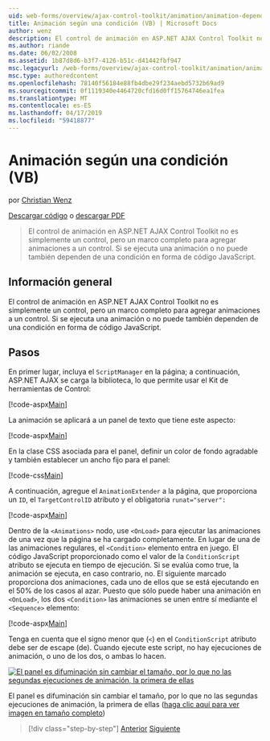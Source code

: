 ```yaml
---
uid: web-forms/overview/ajax-control-toolkit/animation/animation-depending-on-a-condition-vb
title: Animación según una condición (VB) | Microsoft Docs
author: wenz
description: El control de animación en ASP.NET AJAX Control Toolkit no es simplemente un control, pero un marco completo para agregar animaciones a un control. Si una animación es...
ms.author: riande
ms.date: 06/02/2008
ms.assetid: 1b87d8d6-b3f7-4126-b51c-d41442fbf947
msc.legacyurl: /web-forms/overview/ajax-control-toolkit/animation/animation-depending-on-a-condition-vb
msc.type: authoredcontent
ms.openlocfilehash: 78140f56184e88fb4dbe29f234aebd5732b69ad9
ms.sourcegitcommit: 0f1119340e4464720cfd16d0ff15764746ea1fea
ms.translationtype: MT
ms.contentlocale: es-ES
ms.lasthandoff: 04/17/2019
ms.locfileid: "59418877"
---
```

# <a name="animation-depending-on-a-condition-vb"></a>Animación según una condición (VB)

por [Christian Wenz](https://github.com/wenz)

[Descargar código](http://download.microsoft.com/download/f/9/a/f9a26acd-8df4-4484-8a18-199e4598f411/Animation4.vb.zip) o [descargar PDF](http://download.microsoft.com/download/6/7/1/6718d452-ff89-4d3f-a90e-c74ec2d636a3/animation4VB.pdf)

> El control de animación en ASP.NET AJAX Control Toolkit no es simplemente un control, pero un marco completo para agregar animaciones a un control. Si se ejecuta una animación o no puede también dependen de una condición en forma de código JavaScript.


## <a name="overview"></a>Información general

El control de animación en ASP.NET AJAX Control Toolkit no es simplemente un control, pero un marco completo para agregar animaciones a un control. Si se ejecuta una animación o no puede también dependen de una condición en forma de código JavaScript.

## <a name="steps"></a>Pasos

En primer lugar, incluya el `ScriptManager` en la página; a continuación, ASP.NET AJAX se carga la biblioteca, lo que permite usar el Kit de herramientas de Control:

[!code-aspx[Main](animation-depending-on-a-condition-vb/samples/sample1.aspx)]

La animación se aplicará a un panel de texto que tiene este aspecto:

[!code-aspx[Main](animation-depending-on-a-condition-vb/samples/sample2.aspx)]

En la clase CSS asociada para el panel, definir un color de fondo agradable y también establecer un ancho fijo para el panel:

[!code-css[Main](animation-depending-on-a-condition-vb/samples/sample3.css)]

A continuación, agregue el `AnimationExtender` a la página, que proporciona un `ID`, el `TargetControlID` atributo y el obligatoria `runat="server":`

[!code-aspx[Main](animation-depending-on-a-condition-vb/samples/sample4.aspx)]

Dentro de la `<Animations>` nodo, use `<OnLoad>` para ejecutar las animaciones de una vez que la página se ha cargado completamente. En lugar de una de las animaciones regulares, el `<Condition>` elemento entra en juego. El código JavaScript proporcionado como el valor de la `ConditionScript` atributo se ejecuta en tiempo de ejecución. Si se evalúa como true, la animación se ejecuta, en caso contrario, no. El siguiente marcado proporciona dos animaciones, cada uno de ellos que se está ejecutando en el 50% de los casos al azar. Puesto que sólo puede haber una animación en `<OnLoad>`, los dos `<Condition>` las animaciones se unen entre sí mediante el `<Sequence>` elemento:

[!code-aspx[Main](animation-depending-on-a-condition-vb/samples/sample5.aspx)]

Tenga en cuenta que el signo menor que (`<`) en el `ConditionScript` atributo debe ser de escape (de). Cuando ejecute este script, no hay ejecuciones de animación, o uno de los dos, o ambas lo hacen.


[![El panel es difuminación sin cambiar el tamaño, por lo que no las segundas ejecuciones de animación, la primera de ellas](animation-depending-on-a-condition-vb/_static/image2.png)](animation-depending-on-a-condition-vb/_static/image1.png)

El panel es difuminación sin cambiar el tamaño, por lo que no las segundas ejecuciones de animación, la primera de ellas ([haga clic aquí para ver imagen en tamaño completo](animation-depending-on-a-condition-vb/_static/image3.png))

> [!div class="step-by-step"]
> [Anterior](executing-several-animations-after-each-other-vb.md)
> [Siguiente](picking-one-animation-out-of-a-list-vb.md)
